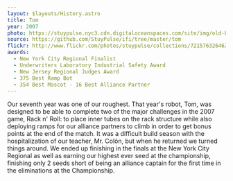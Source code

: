 ```yaml
---
layout: $layouts/History.astro
title: Tom
year: 2007
photo: https://stuypulse.nyc3.cdn.digitaloceanspaces.com/site/img/old-bots/2007_Tom.jpg
source: https://github.com/StuyPulse/ifi/tree/master/tom
flickr: http://www.flickr.com/photos/stuypulse/collections/72157632646273578/
awards:
  - New York City Regional Finalist
  - Underwriters Laboratory Industrial Safety Award
  - New Jersey Regional Judges Award
  - 375 Best Ramp Bot
  - 354 Best Mascot - 16 Best Alliance Partner
---
```


Our seventh year was one of our roughest. That year's robot, Tom, was designed to be able to complete two of the major challenges in the 2007 game, Rack n' Roll: to place inner tubes on the rack structure while also deploying ramps for our alliance partners to climb in order to get bonus points at the end of the match. It was a difficult build season with the hospitalization of our teacher, Mr. Colón, but when he returned we turned things around. We ended up finishing in the finals at the New York City Regional as well as earning our highest ever seed at the championship, finishing only 2 seeds short of being an alliance captain for the first time in the eliminations at the Championship.
